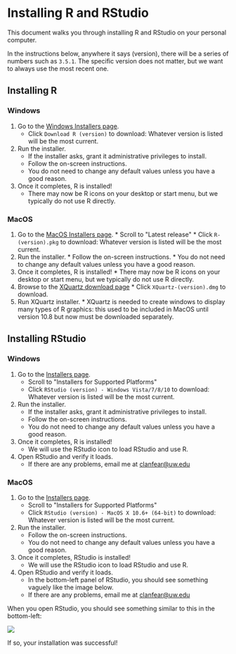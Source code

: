 
# Installing R and RStudio

This document walks you through installing R and RStudio on your personal computer.

In the instructions below, anywhere it says (version), there will be a series of numbers such as `3.5.1`. The specific version does not matter, but we want to always use the most recent one.

## Installing R

### Windows

1. Go to the [Windows Installers page](https://cran.r-project.org/bin/windows/base/).
    * Click `Download R (version)` to download: Whatever version is listed will be the most current.
2. Run the installer.
    * If the installer asks, grant it administrative privileges to install.
    * Follow the on-screen instructions.
    * You do not need to change any default values unless you have a good reason.
3. Once it completes, R is installed!
    * There may now be R icons on your desktop or start menu, but we typically do not use R directly.

### MacOS

   1. Go to the [MacOS Installers page](https://cran.r-project.org/bin/macosx/).
    * Scroll to "Latest release"
    * Click `R-(version).pkg` to download: Whatever version is listed will be the most current.
   2. Run the installer.
    * Follow the on-screen instructions.
    * You do not need to change any default values unless you have a good reason.
   3. Once it completes, R is installed!
    * There may now be R icons on your desktop or start menu, but we typically do not use R directly.
   4. Browse to the [XQuartz download page](https://www.xquartz.org/)
    * Click `XQuartz-(version).dmg` to download.
   5. Run XQuartz installer.
    * XQuartz is needed to create windows to display many types of R graphics: this used to be included in MacOS until version 10.8 but now must be downloaded separately.

## Installing RStudio

### Windows

1. Go to the [Installers page](https://www.rstudio.com/products/rstudio/download/#download).
    * Scroll to "Installers for Supported Platforms"
    * Click `RStudio (version) - Windows Vista/7/8/10` to download: Whatever version is listed will be the most current.
2. Run the installer.
    * If the installer asks, grant it administrative privileges to install.
    * Follow the on-screen instructions.
    * You do not need to change any default values unless you have a good reason.
3. Once it completes, R is installed!
    * We will use the RStudio icon to load RStudio and use R.
4. Open RStudio and verify it loads.
    * If there are any problems, email me at [clanfear@uw.edu](mailto:clanfear@uw.edu)

### MacOS

1. Go to the [Installers page](https://www.rstudio.com/products/rstudio/download/#download).
    * Scroll to "Installers for Supported Platforms"
    * Click `RStudio (version) - MacOS X 10.6+ (64-bit)` to download: Whatever version is listed will be the most current.
2. Run the installer.
    * Follow the on-screen instructions.
    * You do not need to change any default values unless you have a good reason.
3. Once it completes, RStudio is installed!
    * We will use the RStudio icon to load RStudio and use R.
4. Open RStudio and verify it loads.
    * In the bottom-left panel of RStudio, you should see something vaguely like the image below.
    * If there are any problems, email me at [clanfear@uw.edu](mailto:clanfear@uw.edu)

When you open RStudio, you should see something similar to this in the bottom-left:

![](https://raw.githubusercontent.com/clanfear/CSSS508/master/docs/img/r_first_load.PNG)

If so, your installation was successful!


